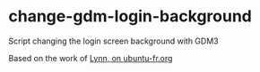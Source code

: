 # change-gdm-login-background

Script changing the login screen background with GDM3

Based on the work of [Lynn, on ubuntu-fr.org](https://forum.ubuntu-fr.org/viewtopic.php?pid=22271816#p22271816)

<!-- TODO

- support pour adwaita
- faire des fonctions
- cp ça peut renommer, du coup :
    - on peut choisir un fichier avec zenity
    - ou le donner comme argument au script
- quid du repeat ?

     TODO -->

